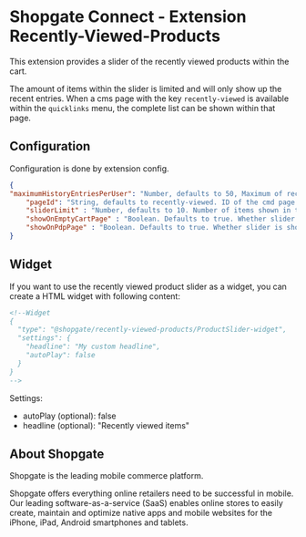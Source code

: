 # Shopgate Connect - Extension Recently-Viewed-Products

This extension provides a slider of the recently viewed products within the cart.

The amount of items within the slider is limited and will only show up the recent entries. When a cms page with the key `recently-viewed` is available within the `quicklinks` menu, the complete list can be shown within that page.

## Configuration
Configuration is done by extension config.

```json
{
"maximumHistoryEntriesPerUser": "Number, defaults to 50, Maximum of recently viewed item in the history of a user",
    "pageId": "String, defaults to recently-viewed. ID of the cmd page where the recently views products should be shown as list",
    "sliderLimit" : "Number, defaults to 10. Number of items shown in the slider",
    "showOnEmptyCartPage" : "Boolean. Defaults to true. Whether slider is shown on the empty cart page",
    "showOnPdpPage" : "Boolean. Defaults to true. Whether slider is shown on the product detail page"
}
```


## Widget
If you want to use the recently viewed product slider as a widget, you can create a HTML widget with following content:

```html
<!--Widget
{
  "type": "@shopgate/recently-viewed-products/ProductSlider-widget",
  "settings": {
	"headline": "My custom headline",
	"autoPlay": false
  }
}
-->
```

Settings:
- autoPlay (optional): false
- headline (optional): "Recently viewed items"


## About Shopgate

Shopgate is the leading mobile commerce platform.

Shopgate offers everything online retailers need to be successful in mobile. Our leading
software-as-a-service (SaaS) enables online stores to easily create, maintain and optimize native
apps and mobile websites for the iPhone, iPad, Android smartphones and tablets.


